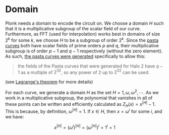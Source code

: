 # Domain

Plonk needs a domain to encode the circuit on. We choose a domain $H$ such that it is a multiplicative subgroup of the scalar field of our curve. Furthermore, as FFT (used for interpolation) works best in domains of size $2^k$ for some $k$, we choose $H$ to be a subgroup of order $2^k$.
Since the [pasta curves]() both have scalar fields of prime orders $p$ and $q$, their multiplicative subgroup is of order $p-1$ and $q-1$ respectively (without the zero element). 
As such, [the pasta curves were generated](https://forum.zcashcommunity.com/t/noob-question-about-plonk-halo2/39098) specifically to allow this:

> the fields of the Pasta curves that were generated for Halo 2 have $q-1$ as a multiple of $2^{32}$, so any power of $2$ up to $2^{32}$ can be used.

(see [Lagrange's theorem](https://en.wikipedia.org/wiki/Lagrange%27s_theorem_(group_theory)) for more details)

For each curve, we generate a domain $H$ as the set $H = {1, \omega, \omega^2, \cdots}$. As we work in a multiplicative subgroup, the polynomial that vanishes in all of these points can be written and efficiently calculated as $Z_H(x) = x^{|H|} - 1$.  
This is because, by definition, $\omega^{|H|} = 1$. If $x \in H$, then $x = \omega^i$ for some $i$, and we have:

$$x^{|H|} = (\omega^i)^{|H|} = (\omega^{|H|})^i = 1^i = 1$$
